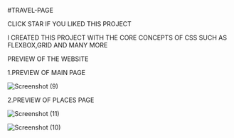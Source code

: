 #TRAVEL-PAGE


CLICK STAR IF YOU LIKED THIS PROJECT

I CREATED THIS PROJECT WITH THE CORE CONCEPTS OF CSS SUCH AS FLEXBOX,GRID AND MANY MORE

PREVIEW OF THE WEBSITE

1.PREVIEW OF MAIN PAGE

![Screenshot (9)](https://user-images.githubusercontent.com/127415824/230753001-38e9eaa7-378d-40a6-bdb6-ed046f2332f1.png)

2.PREVIEW OF PLACES PAGE

![Screenshot (11)](https://user-images.githubusercontent.com/127415824/230753004-40060545-7e03-4ca6-aa8a-062e59e205db.png)

![Screenshot (10)](https://user-images.githubusercontent.com/127415824/230753006-96f5e51e-bca7-4dab-8634-bcaaa2331e84.png)
